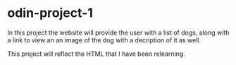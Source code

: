 # odin-project-1

In this project the website will provide the user with a list of dogs, along with a link to view an an image of the dog with a decription of it as well.

This project will reflect the HTML that I have been relearning.